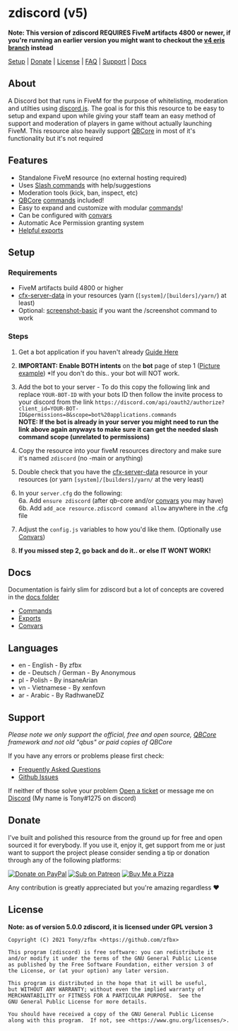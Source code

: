 # zdiscord (v5)

**Note: This version of zdiscord REQUIRES FiveM artifacts 4800 or newer, if you're running an earlier version you might want to checkout the [v4 eris branch](https://github.com/zfbx/zdiscord/tree/eris) instead**

[Setup](#setup) | [Donate](#donate) | [License](#license) | [FAQ](https://github.com/zfbx/zdiscord/wiki/FAQ) | [Support](#support) | [Docs](#docs)

## About

A Discord bot that runs in FiveM for the purpose of whitelisting, moderation and utilties using [discord.js](https://discord.js.org/). The goal is for this this resource to be easy to setup and expand upon while giving your staff team an easy method of support and moderation of players in game without actually launching FiveM. This resource also heavily support [QBCore](https://github.com/qbcore-framework) in most of it's functionality but it's not required



## Features

- Standalone FiveM resource (no external hosting required)
- Uses [Slash commands](https://support.discord.com/hc/en-us/articles/1500000368501-Slash-Commands-FAQ) with help/suggestions
- Moderation tools (kick, ban, inspect, etc)
- [QBCore](https://github.com/qbcore-framework) [commands](./docs/commands.md) included!
- Easy to expand and customize with modular [commands](./docs/commands.md#add-commands)!
- Can be configured with [convars](./docs/convars.md)
- Automatic Ace Permission granting system
- [Helpful exports](./docs/exports.md)

## Setup

### Requirements
- FiveM artifacts build 4800 or higher
- [cfx-server-data](https://github.com/citizenfx/cfx-server-data) in your resources (yarn (`[system]/[builders]/yarn/`) at least)
- Optional: [screenshot-basic](https://github.com/citizenfx/screenshot-basic) if you want the /screenshot command to work

### Steps
1. Get a bot application if you haven't already [Guide Here](https://discordjs.guide/preparations/setting-up-a-bot-application.html)

2. **IMPORTANT: Enable BOTH intents** on the **bot** page of step 1 ([Picture example](https://github.com/zfbx/zdiscord/wiki/FAQ#intents)) *If you don't do this.. your bot will NOT work.

3. Add the bot to your server - To do this copy the following link and replace `YOUR-BOT-ID` with your bots ID then follow the invite process to your discord from the link
`https://discord.com/api/oauth2/authorize?client_id=YOUR-BOT-ID&permissions=8&scope=bot%20applications.commands`<br>
**NOTE: If the bot is already in your server you might need to run the link above again anyways to make sure it can get the needed slash command scope (unrelated to permissions)**

4. Copy the resource into your fiveM resources directory and make sure it's named `zdiscord` (no -main or anything)

5. Double check that you have the [cfx-server-data](https://github.com/citizenfx/cfx-server-data) resource in your resources (or yarn `[system]/[builders]/yarn/` at the very least)

6. In your `server.cfg` do the following:<br>
    6a. Add `ensure zdiscord` (after qb-core and/or [convars](./docs/convars.md) you may have)<br>
    6b. Add `add_ace resource.zdiscord command allow` anywhere in the .cfg file

7. Adjust the `config.js` variables to how you'd like them. (Optionally use [Convars](./docs/convars.md))

8. **If you missed step 2, go back and do it.. or else IT WONT WORK!**

## Docs

Documentation is fairly slim for zdiscord but a lot of concepts are covered in the [docs folder](./docs/)
- [Commands](./docs/commands.md)
- [Exports](./docs/exports.md)
- [Convars](./docs/convars.md)

## Languages

- en - English - By zfbx
- de - Deutsch / German - By Anonymous
- pl - Polish - By insaneArian
- vn - Vietnamese - By xenfovn
- ar - Arabic - By RadhwaneDZ

## Support

*Please note we only support the official, free and open source, [QBCore](https://github.com/qbcore-framework) framework and not old "qbus" or paid copies of QBCore*

If you have any errors or problems please first check:
- [Frequently Asked Questions](https://github.com/zfbx/zdiscord/wiki)
- [Github Issues](https://github.com/zfbx/zdiscord/issues?q=)

If neither of those solve your problem [Open a ticket](https://github.com/zfbx/zdiscord/issues/new/choose) or message me on [Discord](https://discord.gg/M6neBU3cvP) (My name is Tony#1275 on discord)


## Donate

I've built and polished this resource from the ground up for free and open sourced it for everybody. If you use it, enjoy it, get support from me or just want to support the project please consider sending a tip or donation through any of the following platforms:

[![Donate on PayPal](https://img.shields.io/badge/Donate-PayPal-%2300457C?style=for-the-badge&logo=paypal)](https://paypal.me/zfbx)
[![Sub on Patreon](https://img.shields.io/badge/Support-Patreon-%23FF424D?style=for-the-badge&logo=patreon)](https://www.patreon.com/zfbx)
[![Buy Me a Pizza](https://img.shields.io/badge/Pizza-BuyMeACoffee-%23FFDD00?style=for-the-badge&logo=buymeacoffee)](https://www.buymeacoffee.com/zfbx)

Any contribution is greatly appreciated but you're amazing regardless ♥

## License

**Note: as of version 5.0.0 zdiscord, it is licensed under GPL version 3**

    Copyright (C) 2021 Tony/zfbx <https://github.com/zfbx>

    This program (zdiscord) is free software: you can redistribute it
    and/or modify it under the terms of the GNU General Public License
    as published by the Free Software Foundation, either version 3 of
    the License, or (at your option) any later version.

    This program is distributed in the hope that it will be useful,
    but WITHOUT ANY WARRANTY; without even the implied warranty of
    MERCHANTABILITY or FITNESS FOR A PARTICULAR PURPOSE.  See the
    GNU General Public License for more details.

    You should have received a copy of the GNU General Public License
    along with this program.  If not, see <https://www.gnu.org/licenses/>.
